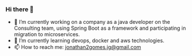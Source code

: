 ### Hi there 👋

- 🔭 I’m currently working on a company as a java developer on the Consulting team, using Spring Boot as a framework and participating in migration to microservices.
- 🌱 I’m currently learning devops, docker and aws technologies.
- 📫 How to reach me: jonathan2gomes.jg@gmail.com
